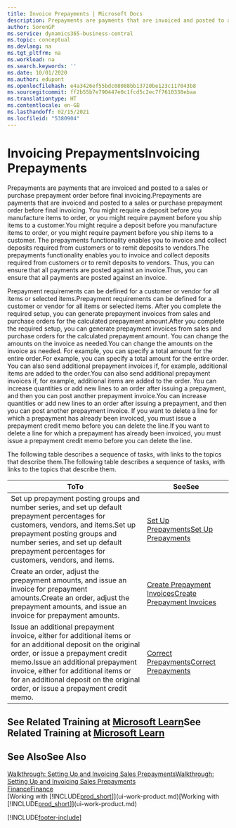 ```yaml
---
title: Invoice Prepayments | Microsoft Docs
description: Prepayments are payments that are invoiced and posted to a sales or purchase prepayment order before final invoicing. You might require a deposit before you manufacture items to order, or you might require payment before you ship items to a customer. The prepayments functionality enables you to invoice and collect deposits required from customers or to remit deposits to vendors. Thus, you can ensure that all payments are posted against an invoice.
author: SorenGP
ms.service: dynamics365-business-central
ms.topic: conceptual
ms.devlang: na
ms.tgt_pltfrm: na
ms.workload: na
ms.search.keywords: ''
ms.date: 10/01/2020
ms.author: edupont
ms.openlocfilehash: e4a3426ef55bdc08088bb13720be123c117043b8
ms.sourcegitcommit: ff2b55b7e790447e0c1fcd5c2ec7f7610338ebaa
ms.translationtype: HT
ms.contentlocale: en-GB
ms.lasthandoff: 02/15/2021
ms.locfileid: "5380904"
---
```

# <a name="invoicing-prepayments"></a><span data-ttu-id="7458d-106">Invoicing Prepayments</span><span class="sxs-lookup"><span data-stu-id="7458d-106">Invoicing Prepayments</span></span>

<span data-ttu-id="7458d-107">Prepayments are payments that are invoiced and posted to a sales or purchase prepayment order before final invoicing.</span><span class="sxs-lookup"><span data-stu-id="7458d-107">Prepayments are payments that are invoiced and posted to a sales or purchase prepayment order before final invoicing.</span></span> <span data-ttu-id="7458d-108">You might require a deposit before you manufacture items to order, or you might require payment before you ship items to a customer.</span><span class="sxs-lookup"><span data-stu-id="7458d-108">You might require a deposit before you manufacture items to order, or you might require payment before you ship items to a customer.</span></span> <span data-ttu-id="7458d-109">The prepayments functionality enables you to invoice and collect deposits required from customers or to remit deposits to vendors.</span><span class="sxs-lookup"><span data-stu-id="7458d-109">The prepayments functionality enables you to invoice and collect deposits required from customers or to remit deposits to vendors.</span></span> <span data-ttu-id="7458d-110">Thus, you can ensure that all payments are posted against an invoice.</span><span class="sxs-lookup"><span data-stu-id="7458d-110">Thus, you can ensure that all payments are posted against an invoice.</span></span>  

 <span data-ttu-id="7458d-111">Prepayment requirements can be defined for a customer or vendor for all items or selected items.</span><span class="sxs-lookup"><span data-stu-id="7458d-111">Prepayment requirements can be defined for a customer or vendor for all items or selected items.</span></span> <span data-ttu-id="7458d-112">After you complete the required setup, you can generate prepayment invoices from sales and purchase orders for the calculated prepayment amount.</span><span class="sxs-lookup"><span data-stu-id="7458d-112">After you complete the required setup, you can generate prepayment invoices from sales and purchase orders for the calculated prepayment amount.</span></span> <span data-ttu-id="7458d-113">You can change the amounts on the invoice as needed.</span><span class="sxs-lookup"><span data-stu-id="7458d-113">You can change the amounts on the invoice as needed.</span></span> <span data-ttu-id="7458d-114">For example, you can specify a total amount for the entire order.</span><span class="sxs-lookup"><span data-stu-id="7458d-114">For example, you can specify a total amount for the entire order.</span></span> <span data-ttu-id="7458d-115">You can also send additional prepayment invoices if, for example, additional items are added to the order.</span><span class="sxs-lookup"><span data-stu-id="7458d-115">You can also send additional prepayment invoices if, for example, additional items are added to the order.</span></span> <span data-ttu-id="7458d-116">You can increase quantities or add new lines to an order after issuing a prepayment, and then you can post another prepayment invoice.</span><span class="sxs-lookup"><span data-stu-id="7458d-116">You can increase quantities or add new lines to an order after issuing a prepayment, and then you can post another prepayment invoice.</span></span> <span data-ttu-id="7458d-117">If you want to delete a line for which a prepayment has already been invoiced, you must issue a prepayment credit memo before you can delete the line.</span><span class="sxs-lookup"><span data-stu-id="7458d-117">If you want to delete a line for which a prepayment has already been invoiced, you must issue a prepayment credit memo before you can delete the line.</span></span>  

 <span data-ttu-id="7458d-118">The following table describes a sequence of tasks, with links to the topics that describe them.</span><span class="sxs-lookup"><span data-stu-id="7458d-118">The following table describes a sequence of tasks, with links to the topics that describe them.</span></span>

|<span data-ttu-id="7458d-119">**To**</span><span class="sxs-lookup"><span data-stu-id="7458d-119">**To**</span></span>|<span data-ttu-id="7458d-120">**See**</span><span class="sxs-lookup"><span data-stu-id="7458d-120">**See**</span></span>|  
|------------|-------------|  
|<span data-ttu-id="7458d-121">Set up prepayment posting groups and number series, and set up default prepayment percentages for customers, vendors, and items.</span><span class="sxs-lookup"><span data-stu-id="7458d-121">Set up prepayment posting groups and number series, and set up default prepayment percentages for customers, vendors, and items.</span></span>|[<span data-ttu-id="7458d-122">Set Up Prepayments</span><span class="sxs-lookup"><span data-stu-id="7458d-122">Set Up Prepayments</span></span>](finance-set-up-prepayments.md)|
|<span data-ttu-id="7458d-123">Create an order, adjust the prepayment amounts, and issue an invoice for prepayment amounts.</span><span class="sxs-lookup"><span data-stu-id="7458d-123">Create an order, adjust the prepayment amounts, and issue an invoice for prepayment amounts.</span></span>|[<span data-ttu-id="7458d-124">Create Prepayment Invoices</span><span class="sxs-lookup"><span data-stu-id="7458d-124">Create Prepayment Invoices</span></span>](finance-how-to-create-prepayment-invoices.md)|  
|<span data-ttu-id="7458d-125">Issue an additional prepayment invoice, either for additional items or for an additional deposit on the original order, or issue a prepayment credit memo.</span><span class="sxs-lookup"><span data-stu-id="7458d-125">Issue an additional prepayment invoice, either for additional items or for an additional deposit on the original order, or issue a prepayment credit memo.</span></span>|[<span data-ttu-id="7458d-126">Correct Prepayments</span><span class="sxs-lookup"><span data-stu-id="7458d-126">Correct Prepayments</span></span>](finance-how-to-correct-prepayments.md)|  

## <a name="see-related-training-at-microsoft-learn"></a><span data-ttu-id="7458d-127">See Related Training at [Microsoft Learn](/learn/modules/prepayment-invoices-dynamics-365-business-central/index)</span><span class="sxs-lookup"><span data-stu-id="7458d-127">See Related Training at [Microsoft Learn](/learn/modules/prepayment-invoices-dynamics-365-business-central/index)</span></span>

## <a name="see-also"></a><span data-ttu-id="7458d-128">See Also</span><span class="sxs-lookup"><span data-stu-id="7458d-128">See Also</span></span>

[<span data-ttu-id="7458d-129">Walkthrough: Setting Up and Invoicing Sales Prepayments</span><span class="sxs-lookup"><span data-stu-id="7458d-129">Walkthrough: Setting Up and Invoicing Sales Prepayments</span></span>](walkthrough-setting-up-and-invoicing-sales-prepayments.md)  
[<span data-ttu-id="7458d-130">Finance</span><span class="sxs-lookup"><span data-stu-id="7458d-130">Finance</span></span>](finance.md)  
<span data-ttu-id="7458d-131">[Working with [!INCLUDE[prod_short](includes/prod_short.md)]](ui-work-product.md)</span><span class="sxs-lookup"><span data-stu-id="7458d-131">[Working with [!INCLUDE[prod_short](includes/prod_short.md)]](ui-work-product.md)</span></span>  


[!INCLUDE[footer-include](includes/footer-banner.md)]